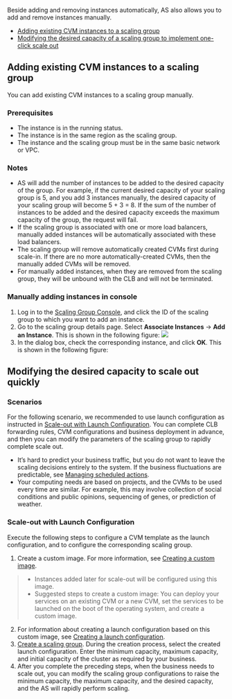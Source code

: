 Beside adding and removing instances automatically, AS also allows you to add and remove instances manually.
- [Adding existing CVM instances to a scaling group](#func1)
- [Modifying the desired capacity of a scaling group to implement one-click scale out](#func2)


<span id = "func1"></span>
## Adding existing CVM instances to a scaling group
You can add existing CVM instances to a scaling group manually. 

### Prerequisites
- The instance is in the running status.
- The instance is in the same region as the scaling group.
- The instance and the scaling group must be in the same basic network or VPC.

### Notes
- AS will add the number of instances to be added to the desired capacity of the group.
  For example, if the current desired capacity of your scaling group is 5, and you add 3 instances manually, the desired capacity of your scaling group will become 5 + 3 = 8. If the sum of the number of instances to be added and the desired capacity exceeds the maximum capacity of the group, the request will fail.
- If the scaling group is associated with one or more load balancers,  manually added instances will be automatically associated with these load balancers.
- The scaling group will remove automatically created CVMs first during scale-in. If there are no more automatically-created CVMs, then the manually added CVMs will be removed.
- For manually added instances, when they are removed from the scaling group, they will be unbound with the CLB and will not be terminated.

### Manually adding instances in console
1. Log in to the [Scaling Group Console](https://console.cloud.tencent.com/autoscaling/group), and click the ID of the scaling group to which you want to add an instance.
2. Go to the scaling group details page. Select **Associate Instances** -> **Add an Instance**. This is shown in the following figure:
![](https://mc.qcloudimg.com/static/img/7fab080a771cd36a18cd669a6e6cf78b/1.jpg)
3. In the dialog box, check the corresponding instance, and click **OK**. This is shown in the following figure:

<span id = "func2"></span>
## Modifying the desired capacity to scale out quickly
### Scenarios
For the following scenario, we recommended to use launch configuration as instructed in [Scale-out with Launch Configuration](#step1). You can complete CLB forwarding rules, CVM configurations and business deployment in advance, and then you can modify the parameters of the scaling group to rapidly complete scale out.
- It’s hard to predict your business traffic, but you do not want to leave the scaling decisions entirely to the system. If the business fluctuations are predictable, see [Managing scheduled actions](https://intl.cloud.tencent.com/document/product/377/3591).
- Your computing needs are based on projects, and the CVMs to be used every time are similar. For example, this may involve collection of social conditions and public opinions, sequencing of genes, or prediction of weather.


<span id = "step1"></span>
### Scale-out with Launch Configuration
Execute the following steps to configure a CVM template as the launch configuration, and to configure the corresponding scaling group.

1. Create a custom image. For more information, see [Creating a custom image](https://intl.cloud.tencent.com/document/product/213/4942).
 >
 >- Instances added later for scale-out will be configured using this image.
 >- Suggested steps to create a custom image: You can deploy your services on an existing CVM or a new CVM, set the services to be launched on the boot of the operating system, and create a custom image.
2. For information about creating a launch configuration based on this custom image, see [Creating a launch configuration](https://intl.cloud.tencent.com/document/product/377/8544).
3. [Create a scaling group](https://intl.cloud.tencent.com/document/product/377/8551).
During the creation process, select the created launch configuration. Enter the minimum capacity, maximum capacity, and initial capacity of the cluster as required by your business.
4. After you complete the preceding steps, when the business needs to scale out, you can modify the scaling group configurations to raise the minimum capacity, the maximum capacity, and the desired capacity, and the AS will rapidly perform scaling.






